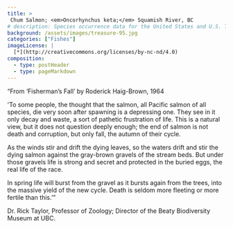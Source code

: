 ```yaml
---
title: >
 Chum Salmon; <em>Oncorhynchus keta;</em> Squamish River, BC
# description: Species occurrence data for the United States and U.S. Territories.
background: /assets/images/treasure-95.jpg
categories: ["Fishes"]
imageLicense: |
  [*](http://creativecommons.org/licenses/by-nc-nd/4.0)
composition:
  - type: postHeader
  - type: pageMarkdown
---
```


“From ‘Fisherman’s Fall’ by Roderick Haig-Brown, 1964

'To some people, the thought that the salmon, all Pacific salmon of all species, die very soon after spawning is a depressing one. They see in it only decay and waste, a sort of pathetic frustration of life. This is a natural view, but it does not question deeply enough; the end of salmon is not death and corruption, but only fall, the autumn of their cycle.

As the winds stir and drift the dying leaves, so the waters drift and stir the dying salmon against the gray-brown gravels of the stream beds. But under those gravels life is strong and secret and protected in the buried eggs, the real life of the race.

In spring life will burst from the gravel as it bursts again from the trees, into the massive yield of the new cycle. Death is seldom more fleeting or more fertile than this.’”

Dr. Rick Taylor, Professor of Zoology; Director of the Beaty Biodiversity Museum at UBC.